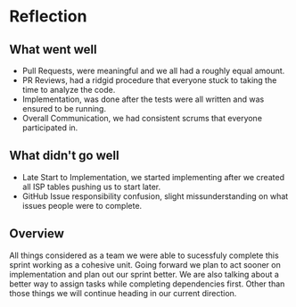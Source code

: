 # Reflection

## What went well
* Pull Requests, were meaningful and we all had a roughly equal amount.
* PR Reviews, had a ridgid procedure that everyone stuck to taking the time to analyze the code.
* Implementation, was done after the tests were all written and was ensured to be running.
* Overall Communication, we had consistent scrums that everyone participated in.

## What didn't go well
* Late Start to Implementation, we started implementing after we created all ISP tables pushing us to start later.
* GitHub Issue responsibility confusion, slight missunderstanding on what issues people were to complete.

## Overview
All things considered as a team we were able to sucessfuly complete this sprint working as a cohesive unit. Going forward we plan to act sooner on implementation and plan out our sprint better. We are also talking about a better way to assign tasks while completing dependencies first. Other than those things we will continue heading in our current direction.
